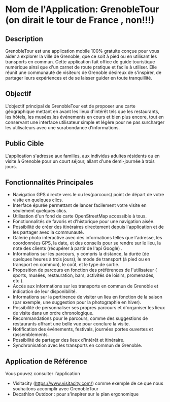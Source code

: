 # Nom de l'Application: GrenobleTour (on dirait le tour de France , non!!!)

## Description
GrenobleTour est une application mobile 100% gratuite conçue pour vous aider à explorer la ville de Grenoble, que ce soit à pied ou en utilisant les transports en commun. 
Cette application fait office de guide touristique numérique ainsi que d'un carnet de route pratique et facile à utiliser. Elle réunit une communauté de visiteurs de Grenoble désireux de s'inspirer, de partager leurs expériences et de se laisser guider en toute tranquillité.

## Objectif
L'objectif principal de GrenobleTour est de proposer une carte géographique mettant en avant les lieux d'intérêt tels que  les restaurants, les hôtels, les musées,les événements en cours et bien plus encore, tout en conservant une interface utilisateur simple et légère pour ne pas surcharger les utilisateurs avec une surabondance d'informations.

## Public Cible
L'application s'adresse aux familles, aux individus adultes résidents ou en visite à Grenoble pour un court séjour, allant d'une demi-journée à trois jours.

## Fonctionnalités Principales
- Navigation GPS directe vers le ou les(parcours) point de départ de votre visite en quelques clics.
- Interface épurée permettant de lancer facilement votre visite en seulement quelques clics.
- Utilisation d'un fond de carte OpenStreetMap accessible à tous.
- Fonctionnalités de favoris et d'historique pour une navigation aisée.
- Possibilité de créer des itinéraires directement depuis l'application et de les partager avec la communauté.
- Galerie photo interactive avec des informations telles que l'adresse, les coordonnées GPS, la date, et des conseils pour se rendre sur le lieu, la note des clients (récupérer à partir de l'api Google) .
- Informations sur les parcours, y compris la distance, la durée (de quelques heures  à trois jours), le mode de transport (à pied ou en transport en commun), le coût, et le type de sortie.
- Proposition de parcours en fonction des préférences de l'utilisateur ( sports, musées, restauration, bars, activités de loisirs, promenades, etc.).
- Accès aux informations sur les transports en commun de Grenoble et indication de leur disponibilité.
- Informations sur la pertinence de visiter un lieu en fonction de la saison (par exemple, une suggestion pour la photographie en hiver).
- Possibilité de personnaliser ses propres parcours et d'organiser les lieux de visite dans un ordre chronologique.
- Recommandations pour le parcours, comme des suggestions de restaurants offrant une belle vue pour conclure la visite.
- Notification des événements, festivals, journées portes ouvertes et rassemblements.
- Possibilité de partager des lieux d'intérêt et itinéraire.
- Synchronisation avec les transports en commun de Grenoble.

## Application de Référence
Vous pouvez consulter l'application
- Visitacity (https://www.visitacity.com/) comme exemple de ce que nous souhaitons accomplir avec GrenobleTour
- Decathlon Outdoor : pour s'inspirer sur le plan ergonomique